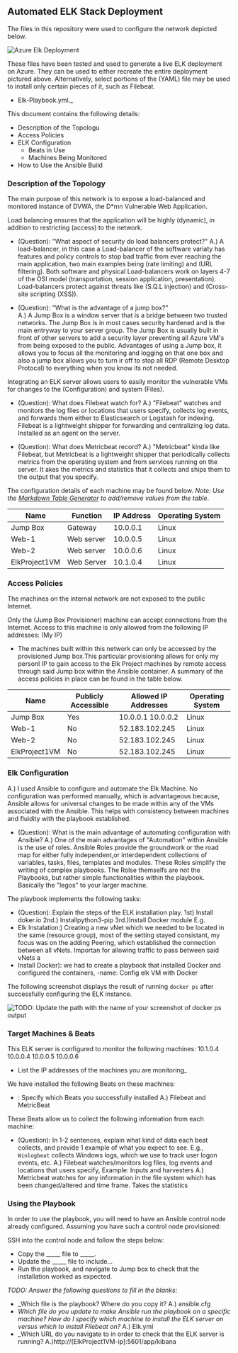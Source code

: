 ## Automated ELK Stack Deployment

The files in this repository were used to configure the network depicted below.

![Azure Elk Deployment](../HW12-Diagram.png)

These files have been tested and used to generate a live ELK deployment on Azure. They can be used to either recreate the entire deployment pictured above. Alternatively, select portions of the (YAML) file may be used to install only certain pieces of it, such as Filebeat.

  - Elk-Playbook.yml._

This document contains the following details:
- Description of the Topologu
- Access Policies
- ELK Configuration
  - Beats in Use
  - Machines Being Monitored
- How to Use the Ansible Build


### Description of the Topology

The main purpose of this network is to expose a load-balanced and monitored instance of DVWA, the D*mn Vulnerable Web Application.

Load balancing ensures that the application will be highly (dynamic), in addition to restricting (access) to the network.

- (Question): "What aspect of security do load balancers protect?" 
  A.) A load-balancer, in this case a Load-balancer of the software variaty has features and policy controls to stop bad traffic from ever reaching the main application, two main examples being (rate limiting) and (URL filtering). Both software and physical Load-balancers work on layers 4-7 of the OSI model (transportation, session application, presentation). Load-balancers protect against threats like (S.Q.L injection) and (Cross-site scripting (XSS)). 

- (Question): "What is the advantage of a jump box?"  
  A.) A Jump Box is a window server that is a bridge between two trusted networks. The Jump Box is in most cases security hardened and is the main entryway to your server group. The Jump Box is usually built in front of other servers to add a security layer preventing all Azure VM's from being exposed to the public. Advantages of using a Jump box, it allows you to focus all the monitoring and logging on that one box and also a jump box allows you to turn ir off to stop all RDP (Remote Desktop Protocal) to everything when you know its not needed. 

Integrating an ELK server allows users to easily monitor the vulnerable VMs for changes to the (Configuration) and system (Files).

- (Question): What does Filebeat watch for? 
  A.) "Filebeat" watches and monitors the log files or locations that users specify, collects log events, and forwards them either to Elasticsearch or Logstash for indexing. Filebeat is a lightweight shipper for forwarding and centralizing log data. Installed as an agent on the server.

- (Question): What does Metricbeat record? 
  A.) "Metricbeat" kinda like Filebeat, but Metricbeat is a lightweight shipper that periodically collects metrics from the operating system and from services running on the server. It akes the metrics and statistics that it collects and ships them to the output that you specify.

The configuration details of each machine may be found below.
_Note: Use the [Markdown Table Generator](http://www.tablesgenerator.com/markdown_tables) to add/remove values from the table_.

| Name         | Function  | IP Address | Operating System |
|--------------|-----------|------------|------------------|
| Jump Box     | Gateway   | 10.0.0.1   | Linux            |
| Web-1        | Web server| 10.0.0.5   | Linux            |
| Web-2        | Web server| 10.0.0.6   | Linux            |
| ElkProject1VM| Web Server| 10.1.0.4   | Linux            |

### Access Policies

The machines on the internal network are not exposed to the public Internet. 

Only the (Jump Box Provisioner) machine can accept connections from the Internet. Access to this machine is only allowed from the following IP addresses: (My IP)
- The machines built within this network can only be accessed by the provisioned Jump box.This particular provisioning allows for only my personl IP to gain access to the Elk Project machines by remote access through said Jump box within the Ansible container.
A summary of the access policies in place can be found in the table below.

| Name         | Publicly Accessible | Allowed IP Addresses | Operating System |
|--------------|---------------------|----------------------|------------------|
| Jump Box     | Yes                 | 10.0.0.1 10.0.0.2    | Linux            | 
| Web-1        | No                  | 52.183.102.245       | Linux            |
| Web-2        | No                  | 52.183.102.245       | Linux            |
| ElkProject1VM| No                  | 52.183.102.245       | Linux            |
### Elk Configuration
A.) I used Ansible to configure and automate the Elk Machine. No configuration was performed manually, which is advantageous because, Ansible allows for universal changes to be made within any of the VMs associated with the Ansible. This helps with consistency between machines and fluidity with the playbook established.

- (Question): What is the main advantage of automating configuration with Ansible?
  A.) One of the main advantages of "Automation" within Ansible is the use of roles. Ansible Roles provide the groundwork or the road map for either fully independent,or interdependent collections of variables, tasks, files, templates and modules. These Roles simplify the writing of complex playbooks. The Rolse themselfs are not the Playbooks, but rather simple functionalities within the playbook. Basically the "legos" to your larger machine.

The playbook implements the following tasks:
- (Question): Explain the steps of the ELK installation play. 1st) Install doker.io  2nd.) Installpython3-pip 3rd.)Install Docker module E.g.
- Elk Instalation:) Creating a new vNet which we needed to be located in the same (resource group), most of the setting stayed consistant, my focus was on the adding Peering, which established the connection between all vNets. Importan for allowing traffic to pass between said vNets a
- Install Docker): we had to create a playbook that installed Docker and configured the containers, -name: Config elk VM with Docker

The following screenshot displays the result of running `docker ps` after successfully configuring the ELK instance.

![TODO: Update the path with the name of your screenshot of docker ps output](Images/docker_ps_output.png)

### Target Machines & Beats
This ELK server is configured to monitor the following machines:
10.1.0.4
10.0.0.4
10.0.0.5
10.0.0.6


- List the IP addresses of the machines you are monitoring_

We have installed the following Beats on these machines:
- : Specify which Beats you successfully installed
 A.) Filebeat and MetricBeat

These Beats allow us to collect the following information from each machine:
- (Question): In 1-2 sentences, explain what kind of data each beat collects, and provide 1 example of what you expect to see. E.g., `Winlogbeat` collects Windows logs, which we use to track user logon events, etc.
 A.) Filebeat watches/monitors log files, log events and locations that users specify,   Example: Inputs and harvesters
 A.) Metricbeat watches for any information in the file system which has been changed/altered and time frame. Takes the statistics

### Using the Playbook
In order to use the playbook, you will need to have an Ansible control node already configured. Assuming you have such a control node provisioned: 

SSH into the control node and follow the steps below:
- Copy the _____ file to _____.
- Update the _____ file to include...
- Run the playbook, and navigate to Jump box to check that the installation worked as expected.

_TODO: Answer the following questions to fill in the blanks:_
- _Which file is the playbook? Where do you copy it?
 A.) ansible.cfg
- _Which file do you update to make Ansible run the playbook on a specific machine? How do I specify which machine to install the ELK server on versus which to install Filebeat on?_
 A.) Elk.yml
- _Which URL do you navigate to in order to check that the ELK server is running?
 A.)http://[ElkProject1VM-ip]:5601/app/kibana
